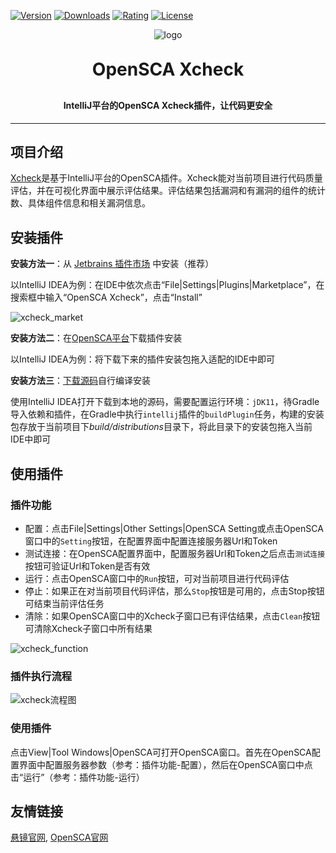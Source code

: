 [![Version](https://img.shields.io/jetbrains/plugin/v/18246)](https://plugins.jetbrains.com/plugin/18246-opensca-xcheck)
[![Downloads](https://img.shields.io/jetbrains/plugin/d/18246)](https://plugins.jetbrains.com/plugin/18246-opensca-xcheck)
[![Rating](https://img.shields.io/jetbrains/plugin/r/stars/18246)](https://plugins.jetbrains.com/plugin/18246-opensca-xcheck)
[![License](https://img.shields.io/github/license/XmirrorSecurity/OpenSCA-intellij-plugin)](https://github.com/XmirrorSecurity/OpenSCA-intellij-plugin/blob/master/LICENSE)

<p align="center">
	<img alt="logo" src="https://opensca.xmirror.cn/docs/img/OpenSCAlogo.png">
</p>
<h1 align="center" style="margin: 30px 0 30px; font-weight: bold;">OpenSCA Xcheck</h1>
<h4 align="center">IntelliJ平台的OpenSCA Xcheck插件，让代码更安全</h4>

---

## 项目介绍

[Xcheck](https://plugins.jetbrains.com/plugin/18246-opensca-xcheck)是基于IntelliJ平台的OpenSCA插件。Xcheck能对当前项目进行代码质量评估，并在可视化界面中展示评估结果。评估结果包括漏洞和有漏洞的组件的统计数、具体组件信息和相关漏洞信息。

## 安装插件

**安装方法一**：从 [Jetbrains 插件市场](https://plugins.jetbrains.com/plugin/18246-opensca-xcheck) 中安装（推荐）

以IntelliJ IDEA为例：在IDE中依次点击“File|Settings|Plugins|Marketplace”，在搜索框中输入“OpenSCA Xcheck”，点击“Install”

<img src="docs/media/xcheck_marketplace.jpg" alt="xcheck_market" />

**安装方法二**：在[OpenSCA平台](https://opensca.xmirror.cn/pages/plug-in )下载插件安装

以IntelliJ IDEA为例：将下载下来的插件安装包拖入适配的IDE中即可

**安装方法三**：[下载源码](https://github.com/XmirrorSecurity/OpenSCA-intellij-plugin )自行编译安装

使用IntelliJ IDEA打开下载到本地的源码，需要配置运行环境：`jDK11`，待Gradle导入依赖和插件，在Gradle中执行`intellij`插件的`buildPlugin`任务，构建的安装包存放于当前项目下*build/distributions*目录下，将此目录下的安装包拖入当前IDE中即可

## 使用插件

### 插件功能

- 配置：点击File|Settings|Other Settings|OpenSCA Setting或点击OpenSCA窗口中的`Setting`按钮，在配置界面中配置连接服务器Url和Token
- 测试连接：在OpenSCA配置界面中，配置服务器Url和Token之后点击`测试连接`按钮可验证Url和Token是否有效
- 运行：点击OpenSCA窗口中的`Run`按钮，可对当前项目进行代码评估
- 停止：如果正在对当前项目代码评估，那么`Stop`按钮是可用的，点击Stop按钮可结束当前评估任务
- 清除：如果OpenSCA窗口中的Xcheck子窗口已有评估结果，点击`Clean`按钮可清除Xcheck子窗口中所有结果

<img src="docs/media/xcheck_function.jpg" alt="xcheck_function" />

### 插件执行流程

<img src="docs/media/xcheck_process.jpg" alt="xcheck流程图"  />

### 使用插件

点击View|Tool Windows|OpenSCA可打开OpenSCA窗口。首先在OpenSCA配置界面中配置服务器参数（参考：插件功能-配置），然后在OpenSCA窗口中点击“运行”（参考：插件功能-运行）

## 友情链接

[悬镜官网](https://www.xmirror.cn/), [OpenSCA官网](https://opensca.xmirror.cn)

